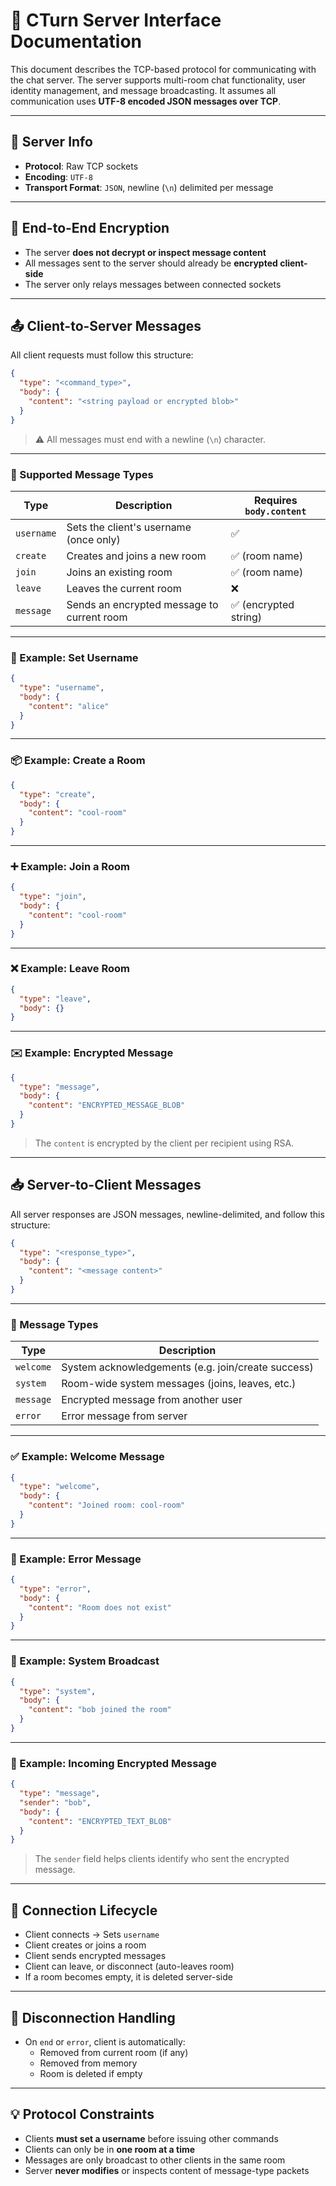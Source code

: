 # 📡 CTurn Server Interface Documentation

This document describes the TCP-based protocol for communicating with the chat server. The server supports multi-room chat functionality, user identity management, and message broadcasting. It assumes all communication uses **UTF-8 encoded JSON messages over TCP**.

---

## 📍 Server Info

- **Protocol**: Raw TCP sockets
- **Encoding**: `UTF-8`
- **Transport Format**: `JSON`, newline (`\n`) delimited per message

---

## 🔐 End-to-End Encryption

- The server **does not decrypt or inspect message content**
- All messages sent to the server should already be **encrypted client-side**
- The server only relays messages between connected sockets

---

## 📤 Client-to-Server Messages

All client requests must follow this structure:

```json
{
  "type": "<command_type>",
  "body": {
    "content": "<string payload or encrypted blob>"
  }
}
```

> ⚠️ All messages must end with a newline (`\n`) character.

---

### 🧾 Supported Message Types

| Type       | Description                                 | Requires `body.content` |
|------------|---------------------------------------------|--------------------------|
| `username` | Sets the client's username (once only)      | ✅                       |
| `create`   | Creates and joins a new room                | ✅ (room name)           |
| `join`     | Joins an existing room                      | ✅ (room name)           |
| `leave`    | Leaves the current room                     | ❌                       |
| `message`  | Sends an encrypted message to current room  | ✅ (encrypted string)    |

---

### 🔐 Example: Set Username

```json
{
  "type": "username",
  "body": {
    "content": "alice"
  }
}
```

---

### 📦 Example: Create a Room

```json
{
  "type": "create",
  "body": {
    "content": "cool-room"
  }
}
```

---

### ➕ Example: Join a Room

```json
{
  "type": "join",
  "body": {
    "content": "cool-room"
  }
}
```

---

### ❌ Example: Leave Room

```json
{
  "type": "leave",
  "body": {}
}
```

---

### ✉️ Example: Encrypted Message

```json
{
  "type": "message",
  "body": {
    "content": "ENCRYPTED_MESSAGE_BLOB"
  }
}
```

> The `content` is encrypted by the client per recipient using RSA.

---

## 📥 Server-to-Client Messages

All server responses are JSON messages, newline-delimited, and follow this structure:

```json
{
  "type": "<response_type>",
  "body": {
    "content": "<message content>"
  }
}
```

---

### 🔧 Message Types

| Type     | Description                                      |
|----------|--------------------------------------------------|
| `welcome`| System acknowledgements (e.g. join/create success)|
| `system` | Room-wide system messages (joins, leaves, etc.) |
| `message`| Encrypted message from another user              |
| `error`  | Error message from server                        |

---

### ✅ Example: Welcome Message

```json
{
  "type": "welcome",
  "body": {
    "content": "Joined room: cool-room"
  }
}
```

---

### 🚨 Example: Error Message

```json
{
  "type": "error",
  "body": {
    "content": "Room does not exist"
  }
}
```

---

### 📢 Example: System Broadcast

```json
{
  "type": "system",
  "body": {
    "content": "bob joined the room"
  }
}
```

---

### 🔐 Example: Incoming Encrypted Message

```json
{
  "type": "message",
  "sender": "bob",
  "body": {
    "content": "ENCRYPTED_TEXT_BLOB"
  }
}
```

> The `sender` field helps clients identify who sent the encrypted message.

---

## 🔁 Connection Lifecycle

- Client connects → Sets `username`
- Client creates or joins a room
- Client sends encrypted messages
- Client can leave, or disconnect (auto-leaves room)
- If a room becomes empty, it is deleted server-side

---

## 🧹 Disconnection Handling

- On `end` or `error`, client is automatically:
  - Removed from current room (if any)
  - Removed from memory
  - Room is deleted if empty

---

## 💡 Protocol Constraints

- Clients **must set a username** before issuing other commands
- Clients can only be in **one room at a time**
- Messages are only broadcast to other clients in the same room
- Server **never modifies** or inspects content of message-type packets
